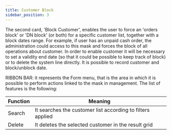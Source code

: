 ```yaml
---
title: Customer Block
sidebar_position: 3
---
```


The second card, 'Block Customer', enables the user to force an 'orders block' or 'DN block' (or both) for a specific customer list, together with a block dates range. For example, if user has an unpaid cash order, the administration could access to this mask and forces the block of all operations about customer. In order to enable customer it will be necessary to set a validity end date (so that it could be possible to keep track of block) or to delete the system line directly. It is possible to record customer and block/unblock date.

RIBBON BAR: it represents the Form menu, that is the area in which it is possible to perform actions linked to the mask in management. The list of features is the following:



| Function | Meaning |
| --- | --- |
| Search | It searches the customer list according to filters applied |
| Delete | It deletes the selected customer in the result grid |






